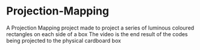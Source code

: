 # Projection-Mapping
A Projection Mapping project made to project a series of luminous coloured rectangles on each side of a box 
The video is the end result of the codes being projected to the physical cardboard box 
